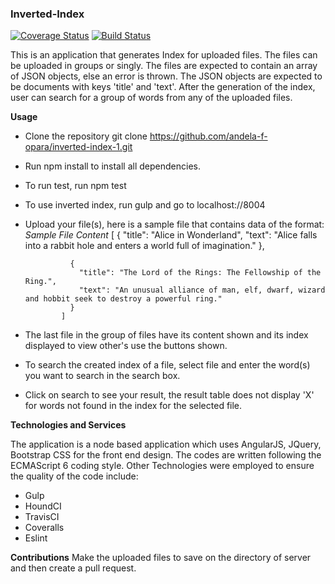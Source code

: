 
### Inverted-Index
[![Coverage Status](https://coveralls.io/repos/github/andela-f-opara/inverted-index-1/badge.svg?branch=development)](https://coveralls.io/github/andela-f-opara/inverted-index-1?branch=development)
[![Build Status](https://travis-ci.org/andela-f-opara/inverted-index-1.svg?branch=development)](https://travis-ci.org/andela-f-opara/inverted-index-1)

This is an application that generates Index for uploaded files. The files can be uploaded in groups or singly. The files are expected to contain an array of JSON objects, else an error is thrown. The JSON objects are expected to be documents with keys 'title' and 'text'. After the generation of the index, user can search for a group of words from any of the uploaded files.

**Usage**

- Clone the repository git clone https://github.com/andela-f-opara/inverted-index-1.git
- Run npm install to install all dependencies.
- To run test, run npm test
- To use inverted index, run gulp and go to localhost://8004
- Upload your file(s), here is a sample file that contains data of the format:
  *Sample File Content*
              [
                {
                  "title": "Alice in Wonderland",
                  "text": "Alice falls into a rabbit hole and enters a world full of imagination."
                },

                {
                  "title": "The Lord of the Rings: The Fellowship of the Ring.",
                  "text": "An unusual alliance of man, elf, dwarf, wizard and hobbit seek to destroy a powerful ring."
                }
              ]

- The last file in the group of files have its content shown and its index displayed to view other's use the buttons shown.
- To search the created index of a file, select file and enter the word(s) you want to search in the search box.
- Click on search to see your result, the result table does not display 'X' for words not found in the index for the selected file.

**Technologies and Services**

The application is a node based application which uses AngularJS, JQuery, Bootstrap CSS for the front end design. The codes are written following the ECMAScript 6 coding style. 
Other Technologies were employed to ensure the quality of the code include:
- Gulp
- HoundCI
- TravisCI
- Coveralls
- Eslint

**Contributions**
Make the uploaded files to save on the directory of server and then create a pull request.



